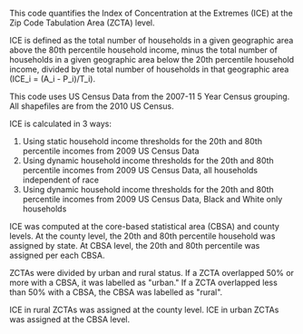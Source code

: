 This code quantifies the Index of Concentration at the Extremes (ICE) at the Zip Code Tabulation Area (ZCTA) level. 

ICE is defined as the total number of households in a given geographic area above the 80th percentile household income, minus the total number of households in a given geographic area below the 20th percentile household income, divided by the total number of households in that geographic area 
(ICE_i = (A_i - P_i)/T_i).

This code uses US Census Data from the 2007-11 5 Year Census grouping. All shapefiles are from the 2010 US Census.

ICE is calculated in 3 ways:
  1) Using static household income thresholds for the 20th and 80th percentile incomes from 2009 US Census Data 
  2) Using dynamic household income thresholds for the 20th and 80th percentile incomes from 2009 US Census Data, all households independent of race
  3) Using dynamic household income thresholds for the 20th and 80th percentile incomes from 2009 US Census Data, Black and White only households

ICE was computed at the core-based statistical area (CBSA) and county levels. At the county level, the 20th and 80th percentile household was assigned by state. At CBSA level, the 20th and 80th percentile was assigned per each CBSA.

ZCTAs were divided by urban and rural status. If a ZCTA overlapped 50% or more with a CBSA, it was labelled as "urban." If a ZCTA overlapped less than 50% with a CBSA, the CBSA was labelled as "rural".

ICE in rural ZCTAs was assigned at the county level. ICE in urban ZCTAs was assigned at the CBSA level.

